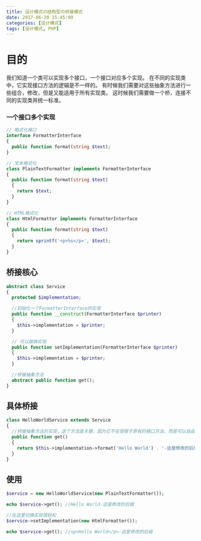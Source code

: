 ```yaml
---
title: 设计模式の结构型の桥接模式
date: 2017-06-20 15:45:00
categories: [设计模式]
tags: [设计模式, PHP]
---
```


# 目的

我们知道一个类可以实现多个接口，一个接口对应多个实现。 在不同的实现类中，它实现接口方法的逻辑是不一样的。 有时候我们需要对这些抽象方法进行一些组合，修改，但是又能适用于所有实现类。 这时候我们需要做一个桥，连接不同的实现类并统一标准。

### 一个接口多个实现

```PHP
// 格式化接口
interface FormatterInterface
{
  public function format(string $text);
}

// 文本格式化
class PlainTextFormatter implements FormatterInterface
{
  public function format(string $text)
  {
    return $text;
  }
}

// HTML格式化
class HtmlFormatter implements FormatterInterface
{
  public function format(string $text)
  {
    return sprintf('<p>%s</p>', $text);
  }
}
```

<!-- more -->

## 桥接核心

```PHP
abstract class Service
{
  protected $implementation;

  //初始化一个FormatterInterface的实现
  public function __construct(FormatterInterface $printer)
  {
    $this->implementation = $printer;
  }

  // 可以跟换实现
  public function setImplementation(FormatterInterface $printer)
  {
    $this->implementation = $printer;
  }

  //桥接抽象方法
  abstract public function get();
}
```

## 具体桥接

```PHP
class HelloWorldService extends Service
{
  //桥接抽象方法的实现，这个方法是关键，因为它不在受限于原有的接口方法，而是可以自由组合修改，并且你可以编写多个类似的方法，这样就和原接口解耦了。
  public function get()
  {
    return $this->implementation->format('Hello World') . '-这是修改的后缀';
  }
}
```

## 使用

```PHP
$service = new HelloWorldService(new PlainTextFormatter());

echo $service->get(); //Hello World-这是修改的后缀

//在这里切换实现很轻松
$service->setImplementation(new HtmlFormatter());

echo $service->get(); //<p>Hello World</p>-这是修改的后缀
```
